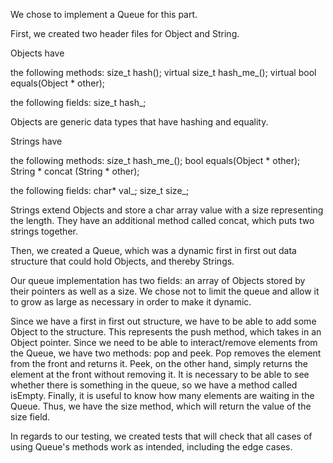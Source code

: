 We chose to implement a Queue for this part.

First, we created two header files for Object and String.

Objects have

  the following methods:
    size_t hash();
    virtual size_t hash_me_();
    virtual bool equals(Object * other);

  the following fields:
    size_t hash_;

Objects are generic data types that have hashing and equality.

Strings have

  the following methods:
    size_t hash_me_();
    bool equals(Object * other);
    String * concat (String * other);

  the following fields:
    char* val_;
    size_t size_;

Strings extend Objects and store a char array value with a size representing the length. They have an additional method called concat, which puts two strings together.

Then, we created a Queue, which was a dynamic first in first out data structure that could hold Objects, and thereby Strings.

Our queue implementation has two fields: an array of Objects stored by their pointers as well as a size. We chose not to limit the queue and allow it to grow as large as necessary in order to make it dynamic.

Since we have a first in first out structure, we have to be able to add some Object to the structure. This represents the push method, which takes in an Object pointer. Since we need to be able to interact/remove elements from the Queue, we have two methods: pop and peek. Pop removes the element from the front and returns it. Peek, on the other hand, simply returns the element at the front without removing it. It is necessary to be able to see whether there is something in the queue, so we have a method called isEmpty. Finally, it is useful to know how many elements are waiting in the Queue. Thus, we have the size method, which will return the value of the size field.

In regards to our testing, we created tests that will check that all cases of using Queue's methods work as intended, including the edge cases. 
